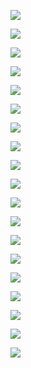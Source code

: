 ![](assets/2022-08-26-21-08-24-image.png)





![](assets/2022-08-26-21-10-56-image.png)



![](assets/2022-08-26-21-12-11-image.png)





![](assets/2022-08-26-21-46-15-image.png)



![](assets/2022-08-26-21-51-31-image.png)



![](assets/2022-08-26-22-08-11-image.png)



![](assets/2022-08-26-22-15-02-image.png)





![](assets/2022-08-26-22-18-50-image.png)



![](assets/2022-08-26-22-20-41-image.png)



![](assets/2022-08-26-22-22-23-image.png)

![](assets/2022-08-26-22-22-30-image.png)



![](assets/2022-08-26-22-24-29-image.png)

![](assets/2022-08-26-22-25-09-image.png)

![](assets/2022-08-26-22-36-52-image.png)





![](assets/2022-08-26-23-09-03-image.png)





![](assets/2022-08-26-23-22-30-image.png)



![](assets/2022-08-26-23-28-10-image.png)



![](assets/2022-08-26-23-41-02-image.png)



![](assets/2022-08-26-23-49-22-image.png)
